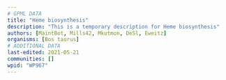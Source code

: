 ```yaml
---
# GPML DATA
title: "Heme biosynthesis"
description: "This is a temporary description for Heme biosynthesis"
authors: [MaintBot, Mills42, Mkutmon, DeSl, Eweitz]
organisms: [Bos taurus]
# ADDITIONAL DATA
last-edited: 2021-05-21
communities: []
wpid: "WP967"
---
```

